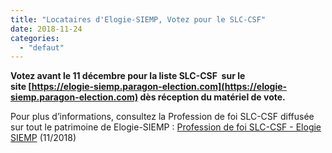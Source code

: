 ```yaml
---
title: "Locataires d'Elogie-SIEMP, Votez pour le SLC-CSF"
date: 2018-11-24
categories: 
  - "defaut"
---
```


**Votez avant le 11 décembre pour la liste SLC-CSF  sur le site [https://elogie-siemp.paragon-election.com](https://elogie-siemp.paragon-election.com) dès réception du matériel de vote.**

Pour plus d’informations, consultez la Profession de foi SLC-CSF diffusée sur tout le patrimoine de Elogie-SIEMP : [Profession de foi SLC-CSF - Elogie SIEMP](/uploads/PROFDEFOI_ELOGIE.pdf) (11/2018)
